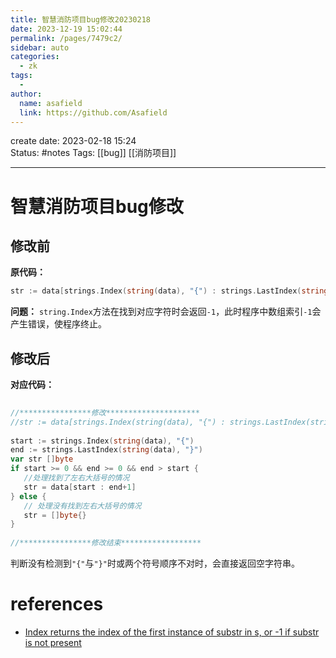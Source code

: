 ```yaml
---
title: 智慧消防项目bug修改20230218
date: 2023-12-19 15:02:44
permalink: /pages/7479c2/
sidebar: auto
categories:
  - zk
tags:
  - 
author: 
  name: asafield
  link: https://github.com/Asafield
---
```

create date: 2023-02-18 15:24  
Status:  #notes
Tags: [[bug]] [[消防项目]]

---

# 智慧消防项目bug修改
## 修改前  

**原代码：** 

```go
str := data[strings.Index(string(data), "{") : strings.LastIndex(string(data), "}")+1]
```

**问题：**
`string.Index`方法在找到对应字符时会返回`-1`，此时程序中数组索引`-1`会产生错误，使程序终止。

## 修改后

**对应代码：**  

```go
  
//****************修改*********************  
//str := data[strings.Index(string(data), "{") : strings.LastIndex(string(data), "}")+1]  
  
start := strings.Index(string(data), "{")  
end := strings.LastIndex(string(data), "}")  
var str []byte  
if start >= 0 && end >= 0 && end > start {  
   //处理找到了左右大括号的情况  
   str = data[start : end+1]  
} else {  
   // 处理没有找到左右大括号的情况  
   str = []byte{}  
}  
  
//****************修改结束******************
```

判断没有检测到`"{"`与`"}"`时或两个符号顺序不对时，会直接返回空字符串。


# references
 - [Index returns the index of the first instance of substr in s, or -1 if substr is not present](https://golang.org/pkg/strings/#Index)